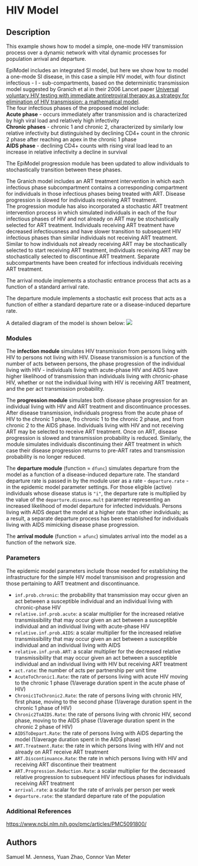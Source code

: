# HIV Model

## Description
This example shows how to model a simple, one-mode HIV transmission process over a dynamic network with vital dynamic processes for population arrival and departure.

EpiModel includes an integrated SI model, but here we show how to model a one-mode SI disease, in this case a simple HIV model, with four distinct infectious - I - sub-compartments, based on the deterministic transmission model suggested by Granich et al in their 2006 Lancet paper [Universal voluntary HIV testing with immediate antiretroviral therapy as a strategy for elimination of HIV transmission: a mathematical model](https://www.thelancet.com/journals/lancet/article/PIIS0140-6736(08)61697-9/fulltext "Granich et al HIV Model").  
The four infectious phases of the proposed model include:  
**Acute phase** - occurs immediately after transmission and is characterized by high viral load and relatively high infectivity  
**Chronic phases** - chronic 1 and chronic 2, characterized by similarly low relative infectivity but distinguished by declining CD4+ count in the chronic 2 phase after reaching an apex in the chronic 1 phase  
**AIDS phase** - declining CD4+ counts with rising viral load lead to an increase in relative infectivity a decline in survival  

The EpiModel progression module has been updated to allow individuals to stochastically transition between these phases.  

The Granich model includes an ART treatment intervention in which each infectious phase subcompartment contains a corresponding compartment for individuals in those infectious phases being treated with ART. Disease progression is slowed for individuals receiving ART treatment.  
The progression module has also incorporated a stochastic ART treatment intervention process in which simulated individuals in each of the four infectious phases of HIV and not already on ART may be stochastically selected for ART treatment. Individuals receiving ART treatment have decreased infectiousness and have slower transition to subsequent HIV infectious phases than similar individuals not receiving ART treatment. Similar to how individuals not already receiving ART may be stochastically selected to start receiving ART treatment, individuals receiving ART may be stochastically selected to discontinue ART treatment. Separate subcompartments have been created for infectious individuals receiving ART treatment.

The arrival module implements a stochastic entrance process that acts as a function of a standard arrival rate.

The departure module implements a stochastic exit process that acts as a function of either a standard departure rate or a disease-induced departure rate.

A detailed diagram of the model is shown below:
<img src="https://github.com/statnet/EpiModel-Gallery/tree/master/2019-03-HIV/HIV%20Model%20Diagram.PNG">

### Modules
The **infection module** simulates HIV transmission from persons living with HIV to persons not living with HIV. Disease transmission is a function of the number of acts between persons, the phase progression of the individual living with HIV - individuals living with acute-phase HIV and AIDS have higher likelihood of transmission than individuals living with chronic-phase HIV, whether or not the individual living with HIV is receiving ART treatment, and the per act transmission probability.

The **progression module** simulates both disease phase progression for an individual living with HIV and ART treatment and discontinuance processes. After disease transmission, individuals progress from the acute phase of HIV to the chronic 1 phase, fro chronic 1 to the chronic 2 phase, and from chronic 2 to the AIDS phase. Individuals living with HIV and not receiving ART may be selected to receive ART treatment. Once on ART, disease progression is slowed and transmission probability is reduced. Similarly, the module simulates individuals discontinuing their ART treatment in which case their disease progression returns to pre-ART rates and transmission probability is no longer reduced.

The **departure module** (function = `dfunc`)  simulates departure from the model as a function of a disease-induced departure rate. The standard departure rate is passed in by the module user as a rate - `departure.rate` - in the epidemic model parameter settings. For those eligible (active) individuals whose disease status is `"i"`, the departure rate is multiplied by the value of the `departure.disease.mult` parameter representing an increased likelihood of model departure for infected indviduals. Persons living with AIDS depart the model at a higher rate than other individuals; as a result, a separate departure process has been established for individuals living with AIDS mimicking disease phase progression.

The **arrival module** (function = `afunc`) simulates arrival into the model as a function of the network size.


### Parameters
The epidemic model parameters include those needed for establishing the infrastructure for the simple HIV model transmisison and progression and those pertaining to ART treatment and discontinuance.

* `inf.prob.chronic`: the probability that transmission may occur given an act between a susceptible individual and an individual living with chronic-phase HIV  
* `relative.inf.prob.acute`: a scalar multiplier for the increased relative transmissibility that may occur given an act between a susceptible individual and an individual living with acute-phase HIV  
* `relative.inf.prob.AIDS`: a scalar multiplier for the increased relative transmissibility that may occur given an act between a susceptible individual and an individual living with AIDS
* `relative.inf.prob.ART`: a scalar multiplier for the decreased relative transmissibility that may occur given an act between a susceptible individual and an individual living with HIV but receiving ART treatment  
* `act.rate`: the number of acts per partnership per unit time  
* `AcuteToChronic1.Rate`: the rate of persons living with acute HIV moving to the chronic 1 phase (1/average duration spent in the acute phase of HIV)  
* `Chronic1ToChronic2.Rate`: the rate of persons living with chronic HIV, first phase, moving to the second phase (1/average duration spent in the chronic 1 phase of HIV)  
* `Chronic2ToAIDS.Rate`: the rate of persons living with chronic HIV, second phase, moving to the AIDS phase (1/average duration spent in the chronic 2 phase of HIV)  
* `AIDSToDepart.Rate`: the rate of persons living with AIDS departing the model (1/average duration spent in the AIDS phase)  
* `ART.Treatment.Rate`: the rate in which persons living with HIV and not already on ART receive ART treatment  
* `ART.Discontinuance.Rate`: the rate in which persons living with HIV and receiving ART discontinue their treatment  
* `ART.Progression.Reduction.Rate`: a scalar multiplier for the decreased relative progression to subsequent HIV infectious phases for individuals receiving ART treatment  
* `arrival.rate`: a scalar for the rate of arrivals per person per week  
* `departure.rate`: the standard departure rate of the population

### Additional References
https://www.ncbi.nlm.nih.gov/pmc/articles/PMC5091800/

## Authors
Samuel M. Jenness, Yuan Zhao, Connor Van Meter
